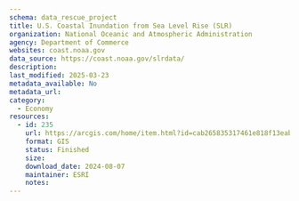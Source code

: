 ```yaml
---
schema: data_rescue_project 
title: U.S. Coastal Inundation from Sea Level Rise (SLR)
organization: National Oceanic and Atmospheric Administration
agency: Department of Commerce
websites: coast.noaa.gov
data_source: https://coast.noaa.gov/slrdata/
description: 
last_modified: 2025-03-23
metadata_available: No
metadata_url: 
category:
  - Economy
resources:
  - id: 235
    url: https://arcgis.com/home/item.html?id=cab265835317461e818f13eabc242ed1
    format: GIS
    status: Finished
    size: 
    download_date: 2024-08-07
    maintainer: ESRI
    notes: 
---
```

